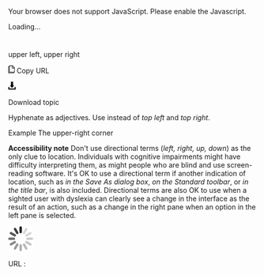 Your browser does not support JavaScript. Please enable the Javascript.

Loading...

# 

upper left, upper right

![Copy URL](upper-left-upper-right_files/Copy.png)
Copy URL

![Download](upper-left-upper-right_files/Download.png)

Download topic

Hyphenate as adjectives. Use instead of *top left* and *top right*. 

Example The upper-right corner

**Accessibility note** Don't use directional terms (*left, right, up, down*)
as the only clue to location. Individuals with
cognitive impairments might have difficulty interpreting them, as
might people who are blind and use screen-reading
software. It's OK to use a directional term if another indication of
location, such as *in the Save As dialog box*, *on the Standard toolbar*, or *in the title bar*,
is also included. Directional terms are also OK to use when a
sighted user with dyslexia can clearly see a change in the interface as
the result of an action, such as a change in the right pane when an
option in the left pane is selected.

![In progress](upper-left-upper-right_files/activity-large.gif)

URL :
